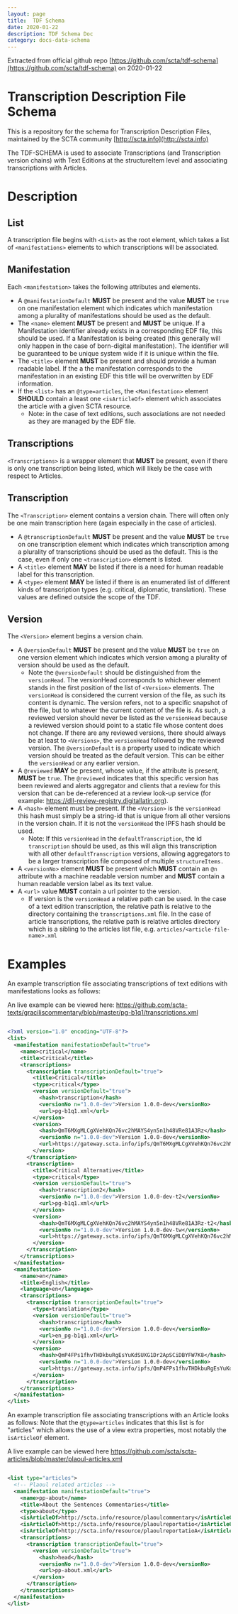 ```yaml
---
layout: page
title:  TDF Schema
date: 2020-01-22
description: TDF Schema Doc
category: docs-data-schema
---
```


Extracted from official github repo [https://github.com/scta/tdf-schema](https://github.com/scta/tdf-schema) on 2020-01-22

# Transcription Description File Schema

This is a repository for the schema for Transcription Description Files,
maintained by the SCTA community [http://scta.info](http://scta.info)

The TDF-SCHEMA is used to associate Transcriptions (and Transcription version chains) with Text Editions at the structureItem level and associating transcriptions with Articles.

# Description

## List

A transcription file begins with `<List>` as the root element, which takes a list of `<manifestations>` elements to which transcriptions will be associated.

## Manifestation

Each `<manifestation>` takes the following attributes and elements.

- A `@manifestationDefault` **MUST** be present and the value **MUST** be `true` on one manifestation element which indicates which manifestation among a plurality of manifestations should be used as the default.
- The `<name>` element **MUST** be present and **MUST** be unique. If a Manifestation identifier already exists in a corresponding EDF file, this should be used. If a Manifestation is being created (this generally will only happen in the case of born-digital manifestation). The identifier will be guaranteed to be unique system wide if it is unique within the file.
- The `<title>` element **MUST** be present and should provide a human readable label. If the a the manifestation corresponds to the manifestation in an existing EDF this title will be overwritten by EDF information.
- If the `<list>` has an `@type=articles`, the `<Manifestation>` element **SHOULD** contain a least one `<isArticleOf>` element which associates the article with a given SCTA resource.
  - Note: in the case of text editions, such associations are not needed as they are managed by the EDF file.

## Transcriptions

`<Transcriptions>` is a wrapper element that **MUST** be present, even if there is only one transcription being listed, which will likely be the case with respect to Articles.

## Transcription

The `<Transcription>` element contains a version chain. There will often only be one main transcription here (again especially in the case of articles).

- A `@transcriptionDefault` **MUST** be present and the value **MUST** be `true` on one transcription element which indicates which transcription among a plurality of transcriptions should be used as the default. This is the case, even if only one `<transcription>` element is listed.
- A `<title>` element **MAY** be listed if there is a need for human readable label for this transcription.
- A `<type>` element **MAY** be listed if there is an enumerated list of different kinds of transcription types (e.g. critical, diplomatic, translation). These values are defined outside the scope of the TDF.

## Version

The `<Version>` element begins a version chain.

- A `@versionDefault` **MUST** be present and the value **MUST** be `true` on one version element which indicates which version among a plurality of version should be used as the default.
  - Note the `@versionDefault` should be distinguished from the `versionHead`. The versionHead corresponds to whichever element stands in the first position of the list of `<Version>` elements. The `versionHead` is considered the current version of the file, as such its content is dynamic. The version refers, not to a specific snapshot of the file, but to whatever the current content of the file is. As such, a reviewed version should never be listed as the `versionHead` because a reviewed version should point to a static file whose content does not change. If there are any reviewed versions, there should always be at least to `<Versions>`, the `versionHead` followed by the reviewed version. The `@versionDefault` is a property used to indicate which version should be treated as the default version. This can be either the `versionHead` or any earlier version.
- A `@reviewed` **MAY** be present, whose value, if the attribute is present, **MUST** be `true`. The `@reviewed` indicates that this specific version has been reviewed and alerts aggregator and clients that a review for this version that can be de-referenced at a review look-up service (for example: https://dll-review-registry.digitallatin.org).
- A `<hash>` element must be present. If the `<Version>` is the `versionHead` this hash must simply be a string-id that is unique from all other versions in the version chain. If it is not the `versionHead` the IPFS hash should be used.
  - Note: If this `versionHead` in the `defaultTranscription`, the id `transcription` should be used, as this will align this transcription with all other `defaultTranscription` versions, allowing aggregators to be a larger transcription file composed of multiple `structureItems.`  
- A `<versionNo>` element **MUST** be present which **MUST** contain an `@n` attribute with a machine readable version number and **MUST** contain a human readable version label as its text value.
- A `<url>` value **MUST** contain a url pointer to the version.
  - If version is the `versionHead` a relative path can be used. In the case of a text edition transcription, the relative path is relative to the directory containing the `transcriptions.xml` file. In the case of article transcriptions, the relative path is relative articles directory which is a sibling to the articles list file, e.g. `articles/<article-file-name>.xml`

# Examples

An example transcription file associating transcriptions of text editions with manifestations looks as follows:

An live example can be viewed here: https://github.com/scta-texts/graciliscommentary/blob/master/pg-b1q1/transcriptions.xml

```xml

<?xml version="1.0" encoding="UTF-8"?>
<list>
  <manifestation manifestationDefault="true">
    <name>critical</name>
    <title>Critical</title>
    <transcriptions>
      <transcription transcriptionDefault="true">
        <title>Critical</title>
        <type>critical</type>
        <version versionDefault="true">
          <hash>transcription</hash>
          <versionNo n="1.0.0-dev">Version 1.0.0-dev</versionNo>
          <url>pg-b1q1.xml</url>
        </version>
        <version>
          <hash>QmT6MXgMLCgXVehKQn76vc2hMAYS4yn5n1h48VRe81A3Rz</hash>
          <versionNo n="1.0.0-dev">Version 1.0.0-dev</versionNo>
          <url>https://gateway.scta.info/ipfs/QmT6MXgMLCgXVehKQn76vc2hMAYS4yn5n1h48VRe81A3Rz</url>
        </version>
      </transcription>
      <transcription>
        <title>Critical Alternative</title>
        <type>critical</type>
        <version versionDefault="true">
          <hash>transcription2</hash>
          <versionNo n="1.0.0-dev">Version 1.0.0-dev-t2</versionNo>
          <url>pg-b1q1.xml</url>
        </version>
        <version>
          <hash>QmT6MXgMLCgXVehKQn76vc2hMAYS4yn5n1h48VRe81A3Rz-t2</hash>
          <versionNo n="1.0.0-dev">Version 1.0.0-dev-tw</versionNo>
          <url>https://gateway.scta.info/ipfs/QmT6MXgMLCgXVehKQn76vc2hMAYS4yn5n1h48VRe81A3Rz</url>
        </version>
      </transcription>
    </transcriptions>
  </manifestation>
  <manifestation>
    <name>en</name>
    <title>English</title>
    <language>en</language>
    <transcriptions>
      <transcription transcriptionDefault="true">
        <type>translation</type>
        <version versionDefault="true">
          <hash>transcription</hash>
          <versionNo n="1.0.0-dev">Version 1.0.0-dev</versionNo>
          <url>en_pg-b1q1.xml</url>
        </version>
        <version>
          <hash>QmP4FPs1fhvTHDkbuRgEsYuKdSUXG1Dr2ApSCiDBYFW7K8</hash>
          <versionNo n="1.0.0-dev">Version 1.0.0-dev</versionNo>
          <url>https://gateway.scta.info/ipfs/QmP4FPs1fhvTHDkbuRgEsYuKdSUXG1Dr2ApSCiDBYFW7K8</url>
        </version>
      </transcription>
    </transcriptions>
  </manifestation>  
</list>

```

An example transcription file associating transcriptions with an Article looks as follows:
Note that the `@type=articles` indicates that this list is for "articles" which allows the use of a view extra properties,
most notably the `isArticleOf` element.

A live example can be viewed here https://github.com/scta/scta-articles/blob/master/plaoul-articles.xml

```xml

<list type="articles">
  <!-- Plaoul related articles -->
  <manifestation manifestationDefault="true">
    <name>pp-about</name>
    <title>About the Sentences Commentaries</title>
    <type>about</type>
    <isArticleOf>http://scta.info/resource/plaoulcommentary</isArticleOf>
    <isArticleOf>http://scta.info/resource/plaoulreportatio</isArticleOf>
    <isArticleOf>http://scta.info/resource/plaoulreportatioA</isArticleOf>
    <transcriptions>
      <transcription transcriptionDefault="true">
        <version versionDefault="true">
          <hash>head</hash>
          <versionNo n="1.0.0-dev">Version 1.0.0-dev</versionNo>
          <url>pp-about.xml</url>
        </version>
      </transcription>
    </transcriptions>
  </manifestation>
</list>

```
